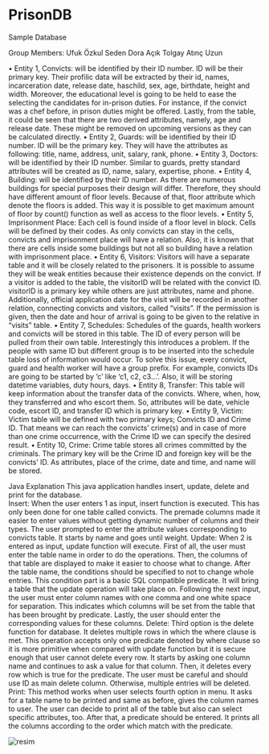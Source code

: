 # PrisonDB
Sample Database

Group Members: 
Ufuk Özkul 
Seden Dora Açık 
Tolgay Atınç Uzun 



• Entity 1, Convicts: will be identified by their ID number. ID will be their primary key. 
Their profilic data will be extracted by their id, names, incarceration date, release date, 
haschild, sex, age, birthdate, height and width. Moreover, the educational level is going 
to be held to ease the selecting the candidates for in-prison duties. For instance, if the 
convict was a chef before, in prison duties might be offered. Lastly, from the table, it 
could  be  seen  that  there  are  two  derived  attributes,  namely,  age  and  release  date. 
These might be removed on upcoming versions as they can be calculated directly. 
• Entity 2, Guards: will be identified by their ID number. ID will be the primary key. They 
will have the attributes as following: title, name, address, unit, salary, rank, phone. 
• Entity  3,  Doctors:  will  be  identified  by  their  ID  number.  Similar  to  guards,  pretty 
standard attributes will be created as ID, name, salary, expertise, phone. 
• Entity  4,  Building:  will  be  identified  by  their  ID  number.  As  there  are  numerous 
buildings  for  special  purposes  their  design  will  differ.  Therefore,  they  should  have 
different amount of floor levels. Because of that, floor attribute which denote the floors 
is added. This way it is possible to get maximum amount of floor by count() function as 
well as access to the floor levels. 
• Entity 5, Imprisonment Place: Each cell is found inside of a floor level in block. Cells 
will  be  defined  by  their  codes.  As  only  convicts  can  stay  in  the  cells,  convicts  and 
imprisonment  place  will  have  a  relation.  Also,  it  is  known  that  there  are  cells  inside 
some buildings but not all so building have a relation with imprisonment place. 
• Entity 6, Visitors: Visitors will have a separate table and it will be closely related to 
the  prisoners.  It  is  possible  to  assume  they  will  be  weak  entities  because  their 
existence depends on the convict. If a visitor is added to the table, the visitorID will be 
related with the convict ID. visitorID is a primary key while others are just attributes, 
name and phone. Additionally, official application date for the visit will be recorded in 
another  relation, connecting convicts and visitors, called “visits”. If the permission is 
given, then the date and hour of arrival is going to be given to the relative in “visits” 
table. 
• Entity  7,  Schedules:  Schedules  of  the  guards,  health  workers  and  convicts  will  be 
stored  in  this  table.  The  ID  of  every  person  will  be  pulled  from  their  own  table. 
Interestingly this introduces a problem. If the people with same ID but different group 
is to be inserted into the schedule table loss of information would occur. To solve this 
issue, every convict, guard and health worker will have a group prefix. For example, 
convicts IDs are going to be started by ‘c’ like ‘c1, c2, c3...’. Also, it will be storing 
datetime variables, duty hours, days. 
• Entity  8,  Transfer:  This  table  will  keep  information  about  the  transfer  data  of  the 
convicts. Where, when, how, they transferred and who escort them. So, attributes will 
be date, vehicle code, escort ID, and transfer ID which is primary key. 
• Entity 9, Victim: Victim table will be defined with two primary keys; Convicts ID and 
Crime ID. That means we can reach the convicts’ crime(s) and in case of more than 
one crime occurrence, with the Crime ID we can specify the desired result. 
• Entity  10,  Crime:  Crime  table  stores  all  crimes  committed  by  the  criminals.  The 
primary key will be the Crime ID and foreign key will be the convicts’ ID. As attributes, 
place of the crime, date and time, and name will be stored. 







Java Explanation 
This java application handles insert, update, delete and print for the database.  
Insert: When the user enters 1 as input, insert function is executed. This has only been done 
for  one  table  called  convicts.  The  premade  columns  made  it  easier  to  enter  values  without 
getting dynamic number of columns and their types. The user prompted to enter the attribute 
values corresponding to convicts table. It starts by name and goes until weight. 
Update: When 2 is entered as input, update function will execute. First of all, the user must 
enter  the  table  name  in  order  to  do  the  operations.  Then,  the  columns  of  that  table  are 
displayed to make it easier to choose what to change. After the table name, the conditions 
should  be  specified  to  not  to  change  whole  entries.  This  condition  part  is  a  basic  SQL 
compatible predicate. It will bring a table that the update operation will take place on. Following 
the next input, the user must enter column names with one comma and one white space for 
separation. This indicates which columns will be set from the table that has been brought by 
predicate. Lastly, the user should enter the corresponding values for these columns. 
Delete: Third option is the delete function for database. It deletes multiple rows in which the 
where clause is met. This operation accepts only one predicate denoted by where clause so 
it  is  more  primitive  when  compared  with  update  function  but  it  is  secure  enough  that  user 
cannot delete every row. It starts by asking one column name and continues to ask a value 
for that column. Then, it deletes every row which is true for the predicate. The user must be 
careful and should use ID as main delete column. Otherwise, multiple entries will be deleted.  
Print: This method works when user selects fourth option in menu. It asks for a table name to 
be printed and same as before, gives the column names to user. The user can decide to print 
all  of  the  table  but  also  can  select  specific  attributes,  too.  After  that,  a  predicate  should  be 
entered. It prints all the columns according to the order which match with the predicate. 




![resim](https://user-images.githubusercontent.com/61392825/131475209-36f79492-83e9-4b51-870c-2a310ed239aa.png)

